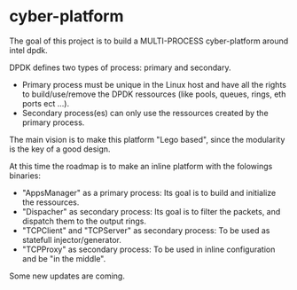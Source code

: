 # cyber-platform

The goal of this project is to build a MULTI-PROCESS cyber-platform around intel dpdk.

DPDK defines two types of process: primary and secondary.
  - Primary process must be unique in the Linux host and have all the rights to build/use/remove the DPDK ressources (like pools, queues, rings, eth ports ect ...).
  - Secondary process(es) can only use the ressources created by the primary process.

The main vision is to make this platform "Lego based", since the modularity is the key of a good design.

At this time the roadmap is to make an inline platform with the folowings binaries:
  - "AppsManager" as a primary process: Its goal is to build and initialize the ressources.
  - "Dispacher" as secondary process: Its goal is to filter the packets, and dispatch them to the output rings.
  - "TCPClient" and "TCPServer" as secondary process: To be used as statefull injector/generator.
  - "TCPProxy" as secondary process: To be used in inline configuration and be "in the middle".

Some new updates are coming.
